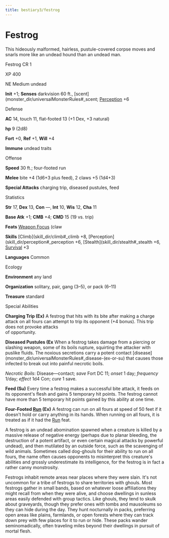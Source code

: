 ```yaml
---
title: bestiary3/festrog
---
```

# Festrog

This hideously malformed, hairless, pustule-covered corpse moves and snarls more like an undead hound than an undead man.

Festrog CR 1

XP 400

NE Medium undead

**Init** +1; **Senses** darkvision 60 ft., [scent](monster_dir/universalMonsterRules#_scent; [Perception](skill_dir/perception#_perception) +6

Defense

**AC** 14, touch 11, flat-footed 13 (+1 Dex, +3 natural)

**hp** 9 (2d8)

**Fort** +0, **Ref** +1, **Will** +4

**Immune** undead traits

Offense

**Speed** 30 ft.; four-footed run

**Melee** bite +4 (1d6+3 plus feed), 2 claws +5 (1d4+3)

**Special Attacks** charging trip, diseased pustules, feed

Statistics

**Str** 17, **Dex** 13, **Con** —, **Int** 10, **Wis** 12, **Cha** 11

**Base Atk** +1; **CMB** +4; **CMD** 15 (19 vs. trip)

**Feats** [Weapon Focus](feats#_weapon-focus) (claw

**Skills** [Climb](skill_dir/climb#_climb +8, [Perception](skill_dir/perception#_perception +6, [Stealth](skill_dir/stealth#_stealth +6, [Survival](skill_dir/survival#_survival) +3

**Languages** Common

Ecology

**Environment** any land

**Organization** solitary, pair, gang (3–5), or pack (6–11)

**Treasure** standard

Special Abilities

**Charging Trip (Ex)** A festrog that hits with its bite after making a charge attack on all fours can attempt to trip its opponent (+4 bonus). This trip does not provoke attacks   
of opportunity.

**Diseased Pustules (Ex** When a festrog takes damage from a piercing or slashing weapon, some of its boils rupture, squirting the attacker with puslike fluids. The noxious secretions carry a potent contact [disease](monster_dir/universalMonsterRules#_disease-(ex-or-su) that causes those infected to break out into painful necrotic boils.

_Necrotic Boils_: Disease—contact; _save_ Fort DC 11; _onset_ 1 day; _frequency_ 1/day; _effect_ 1d4 Con; _cure_ 1 save.

**Feed (Su)** Every time a festrog makes a successful bite attack, it feeds on its opponent's flesh and gains 5 temporary hit points. The festrog cannot have more than 5 temporary hit points gained by this ability at one time.

**Four-Footed [Run](feats#_run) (Ex)** A festrog can run on all fours at speed of 50 feet if it doesn't hold or carry anything in its hands. When running on all fours, it is treated as if it had the [Run](feats#_run) feat.

A festrog is an undead abomination spawned when a creature is killed by a massive release of negative energy (perhaps due to planar bleeding, the destruction of a potent artifact, or even certain magical attacks by powerful undead), and then mutilated by an outside force, such as the scavenging of wild animals. Sometimes called dog-ghouls for their ability to run on all fours, the name often causes opponents to misinterpret this creature's abilities and grossly underestimate its intelligence, for the festrog is in fact a rather canny monstrosity.

Festrogs inhabit remote areas near places where they were slain. It's not uncommon for a tribe of festrogs to share territories with ghouls. Most festrogs gather in small bands, based on whatever loose affiliations they might recall from when they were alive, and choose dwellings in sunless areas easily defended with group tactics. Like ghouls, they tend to skulk about graveyards, though they prefer ones with tombs and mausoleums so they can hide during the day. They hunt nocturnally in packs, preferring open areas like plains, farmlands, or open forests where they can track down prey with few places for it to run or hide. These packs wander seminomadically, often traveling miles beyond their dwellings in pursuit of mortal flesh.

